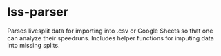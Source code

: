 # lss-parser

Parses livesplit data for importing into .csv or Google Sheets so that one can analyze their speedruns. Includes helper functions for imputing data into missing splits.
